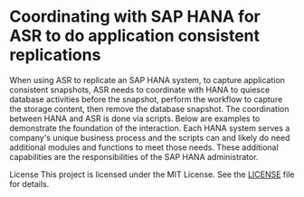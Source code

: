 # Coordinating with SAP HANA for ASR to do application consistent replications 

When using ASR to replicate an SAP HANA system, to capture application consistent snapshots, ASR needs to coordinate with HANA to quiesce database activities before the snapshot, perform the workflow to capture the storage content, then remove the database snapshot.  The coordination between HANA and ASR is done via scripts.  Below are examples to demonstrate the foundation of the interaction.  Each HANA system serves a company's unique business process and the scripts can and likely do need additional modules and functions to meet those needs.  These additional capabilities are the responsibilities of the SAP HANA administrator.

License
This project is licensed under the MIT License. See the [LICENSE](https://github.com/Azure/SAP-on-Azure-Scripts-and-Utilities/blob/main/LICENSE) file for details.